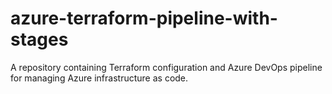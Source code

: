 # azure-terraform-pipeline-with-stages
 A repository containing Terraform configuration and Azure DevOps pipeline for managing Azure infrastructure as code.
